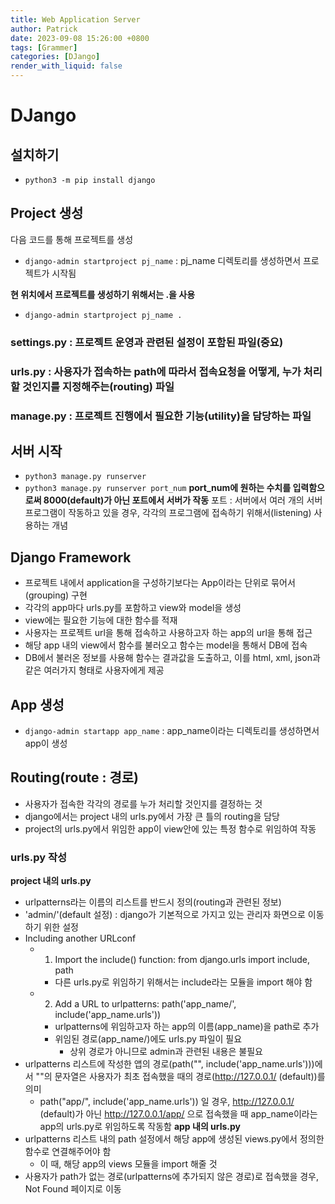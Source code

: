 ```yaml
---
title: Web Application Server
author: Patrick
date: 2023-09-08 15:26:00 +0800
tags: [Grammer]
categories: [DJango]
render_with_liquid: false
---
```

# DJango
## 설치하기
- `python3 -m pip install django`

## Project 생성
다음 코드를 통해 프로젝트를 생성
- `django-admin startproject pj_name` : pj_name 디렉토리를 생성하면서 프로젝트가 시작됨

**현 위치에서 프로젝트를 생성하기 위해서는 .을 사용**
- `django-admin startproject pj_name .`

### settings.py : 프로젝트 운영과 관련된 설정이 포함된 파일(중요)

### urls.py : 사용자가 접속하는 path에 따라서 접속요청을 어떻게, 누가 처리할 것인지를 지정해주는(routing) 파일

### manage.py : 프로젝트 진행에서 필요한 기능(utility)을 담당하는 파일

## 서버 시작
- `python3 manage.py runserver`
- `python3 manage.py runserver port_num`
**port_num에 원하는 수치를 입력함으로써 8000(default)가 아닌 포트에서 서버가 작동**
포트 : 서버에서 여러 개의 서버 프로그램이 작동하고 있을 경우, 각각의 프로그램에 접속하기 위해서(listening) 사용하는 개념

## Django Framework
- 프로젝트 내에서 application을 구성하기보다는 App이라는 단위로 묶어서(grouping) 구현
- 각각의 app마다 urls.py를 포함하고 view와 model을 생성
- view에는 필요한 기능에 대한 함수를 적재
- 사용자는 프로젝트 url을 통해 접속하고 사용하고자 하는 app의 url을 통해 접근
- 해당 app 내의 view에서 함수를 불러오고 함수는 model을 통해서 DB에 접속
- DB에서 불러온 정보를 사용해 함수는 결과값을 도출하고, 이를 html, xml, json과 같은 여러가지 형태로 사용자에게 제공

## App 생성
- `django-admin startapp app_name` : app_name이라는 디렉토리를 생성하면서 app이 생성

## Routing(route : 경로)
- 사용자가 접속한 각각의 경로를 누가 처리할 것인지를 결정하는 것
- django에서는 project 내의 urls.py에서 가장 큰 틀의 routing을 담당
- project의 urls.py에서 위임한 app이 view안에 있는 특정 함수로 위임하여 작동

### urls.py 작성
**project 내의 urls.py**
- urlpatterns라는 이름의 리스트를 반드시 정의(routing과 관련된 정보)
- 'admin/'(default 설정) : django가 기본적으로 가지고 있는 관리자 화면으로 이동하기 위한 설정
- Including another URLconf
    - 1. Import the include() function: from django.urls import include, path
        - 다른 urls.py로 위임하기 위해서는 include라는 모듈을 import 해야 함
    - 2. Add a URL to urlpatterns:  path('app_name/', include('app_name.urls'))
        - urlpatterns에 위임하고자 하는 app의 이름(app_name)을 path로 추가
        - 위임된 경로(app_name/)에도 urls.py 파일이 필요
            - 상위 경로가 아니므로 admin과 관련된 내용은 불필요
- urlpatterns 리스트에 작성한 앱의 경로(path("", include('app_name.urls')))에서 ""의 문자열은 사용자가 최초 접속했을 때의 경로(http://127.0.0.1/ (default))를 의미
    - path("app/", include('app_name.urls')) 일 경우, http://127.0.0.1/ (default)가 아닌 http://127.0.0.1/app/ 으로 접속했을 때 app_name이라는 app의 urls.py로 위임하도록 작동함
**app 내의 urls.py**
- urlpatterns 리스트 내의 path 설정에서 해당 app에 생성된 views.py에서 정의한 함수로 연결해주어야 함
    - 이 때, 해당 app의 views 모듈을 import 해줄 것
- 사용자가 path가 없는 경로(urlpatterns에 추가되지 않은 경로)로 접속했을 경우, Not Found 페이지로 이동
